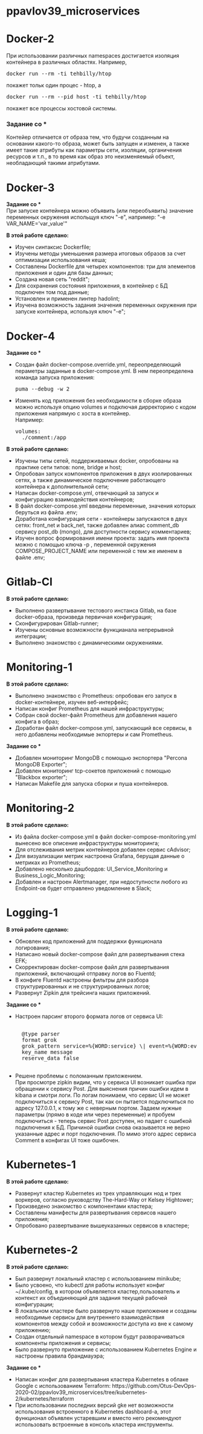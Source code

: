 # ppavlov39_microservices

<h1>Docker-2</h1>
При использовании различных namespaces достигается изоляция контейнера в различных областях. Например,<br>
<pre>docker run --rm -ti tehbilly/htop</pre>покажет тольк один процес - htop, а
<pre>docker run --rm --pid host -ti tehbilly/htop</pre>покажет все процессы хостовой системы.
<h3>Задание со * </h3>
Контейер отличается от образа тем, что будучи созданным на основании какого-то образа, может быть запущен и изменен, а также имеет такие атрибуты как параметры сети, изоляции, органичения ресурсов и т.п.,  в то время как образ это неизменяемый объект, необладающий такими атрибутами.

<h1>Docker-3</h1>
<b>Задание со *</b><br>
При запуске контейнера можно объявить (или переобъявить) значение переменных окружения испольщуя ключ "-e", например: "-e VAR_NAME='var_value'"
<p>
<b>В этой работе сделано:</b>
<ul>
  <li>Изучен синтаксис Dockerfile;</li>
  <li>Изучены методы уменьшения размера итоговых образов за счет оптимизации использования кеша;</li>
  <li>Составлены Dockerfile для четырех компонентов: три для элементов приложения и один для базы данных;</li>
  <li>Создана новая сеть "reddit";</li>
  <li>Для сохранения состояния приложения, в контейнер с БД подключен том под данные;</li>
  <li>Установлен и применен линтер hadolint;</li>
  <li>Изучена возможность задания значения переменных окружения при запуске контейнера, используя ключ "-e";</li>
</ul>

<h1>Docker-4</h1>
<b>Задание со *</b><br>
<ul>
<li>Создан файл docker-compose.override.yml, переопределяющий пераметры заданные в docker-compose.yml. В нем переопределена команда запуска приложения:
<pre>puma --debug -w 2</pre></li>
<li>Изменять код приложения без необходимости в сборке образа можно используя опцию volumes и подключая дирректорию с кодом приложения напрямую с хоста в контейнер.<br>
Например:
<pre>
volumes:
  ./comment:/app
</pre></li>
</ul>
<p>
<b>В этой работе сделано:</b>
<ul>
  <li>Изучены типы сетей, поддерживаемых docker, опробованы на практике сети типов: none, bridge и host;</li>
  <li>Опробован запуск компонентов приложения в двух изолированных сетях, а также динамическое подключение работающего контейнера к дополнительной сети;</li>
  <li>Написан docker-compose.yml, отвечающий за запуск и конфигурацию взаимодействия контейнеров;</li>
  <li>В файл docker-compose.yml введены переменные, значения которых беруться из файла .env;</li>
  <li>Доработана конфигурация сети - контейнеры запускаются в двух сетях: front_net и back_net, также добавлен алиас comment_db сервису post_db (mongo), для доступности сервису комментариев;</li>
  <li>Изучен вопрос формирования имени проекта: задать имя проекта можно с помощью ключа -р , переменной окружения COMPOSE_PROJECT_NAME или переменной с тем же именем в файле .env;</li>
</ul>

<h1>Gitlab-CI</h1>
<b>В этой работе сделано:</b>
<ul>
  <li>Выполнено развертывание тестового инстанса Gitlab, на базе docker-образа, произведа первичная конфигурация;</li>
  <li>Сконфигурирован Gitlab-runner;</li>
  <li>Изучены основные возможности функцианала непрерывной интеграции;</li>
  <li>Выполнено знакомство с динамическими окружениями.</li>
</ul>

<h1>Monitoring-1</h1>
<b>В этой работе сделано:</b>
<ul>
  <li>Выполнено знакомство с Prometheus: опробован его запуск в docker-контейнере, изучен веб-интерфейс;</li>
  <li>Написан конфиг Prometheus для нашей инфраструктуры;</li>
  <li>Собран свой docker-файл Prometheus для добавления нашего конфига в образ;</li>
  <li>Доработан файл docker-compose.yml, запускающий все сервисы, в него добавлены необходимые экпортеры и сам Prometheus.</li>
</ul>
<b>Задание со *</b><br>
<ul>
  <li>Добавлен мониторинг MongoDB с помощью экспортера "Percona MongoDB Exporter";</li>
  <li>Добавлен мониторинг tcp-сокетов приложений с помощью "Blackbox exporter";</li>
  <li>Написан Makefile для запуска сборки и пуша контейнеров.</li>
</ul>

<h1>Monitoring-2</h1>
<b>В этой работе сделано:</b>
<ul>
  <li>Из файла docker-compose.yml в файл docker-compose-monitoring.yml вынесено все описение инфраструктуры мониторинга;</li>
  <li>Для отслеживания метрик контейнеров добавлен сервис cAdvisor;</li>
  <li>Для визуализации метрик настроена Grafana, берущая данные о метриках из Prometheus;</li>
  <li>Добавлено несколько дашбордов: UI_Service_Monitoring и Business_Logic_Monitoring;</li>
  <li>Добавлен и настроен Alertmanager, при недоступности любого из Endpoint-ов будет отправлено уведомление в Slack;</li>
</ul>

<h1>Logging-1</h1>
<b>В этой работе сделано:</b>
<ul>
  <li>Обновлен код приложений для поддержки функционала логирования;</li>
  <li>Написано новый docker-compose файл для развертывания стека EFK;</li>
  <li>Скорректирован docker-compose файл для развертывания приложений, включающий отправку логов во Fluentd;</li>
  <li>В конфиге Fluentd настроены фильтры для разбора структурированных и не структурированных логов;</li>
  <li>Развернут Zipkin для трейсинга наших приложений.</li>
</ul>
<b>Задание со *</b><br>
<ul>
  <li>Настроен парсинг второго формата логов от сервиса UI:
<pre><filter service.ui>
  @type parser
  format grok
  grok_pattern service=%{WORD:service} \| event=%{WORD:event} \| path=%{URIPATHPARAM:path} \| request_id=%{GREEDYDATA:request_id} \| remote_addr=%{IP:remote_addr} \| method= %{WORD:method} \| response_status=%{NUMBER:response_status}
  key_name message
  reserve_data false
</filter>
</pre></li>
<li>Решене проблемы с поломанным приложением.<br>При просмотре zipkin видим, что у сервиса UI возникает ошибка при обращении к сервису Post. Для выяснения причин ошибки идем в kibana и смотри логи. По логам понимаем, что сервис UI не может подключиться к сервису Post, так как он пытается подключиться по адресу 127.0.0.1, к тому же с неверным портом. Задаем нужные параметры (прямо в коде или через переменные) и пробуем подключиться - теперь сервис Post доступен, но падает с ошибкой подключения к БД. Причиной ошибки снова оказывается не верно указанные адрес и порт подключения. По мимо этого адрес сервиса Comment в конфигах UI тоже ошибочен. </li>
</ul>

<h1>Kubernetes-1</h1>
<b>В этой работе сделано:</b>
<ul>
  <li>Развернут кластер Kubernetes из трех управляющих нод и трех воркеров, согласно руководству The-Hard-Way от Kelsey Hightower;</li>
  <li>Произведено знакомство с компонентами кластера;</li>
  <li>Составлены манифесты для развертывания сервисов нашего приложения;</li>
  <li>Опробовано развертывание вышеуказанных сервисов в кластере;</li>
</ul>

<h1>Kubernetes-2</h1>
<b>В этой работе сделано:</b>
<ul>
  <li>Был развернут локальный кластер с использованием minikube;</li>
  <li>Было усвоено, что kubectl для работы использует конфиг ~/.kube/config, в котором объявляется кластер,пользователь и контекст их объединяющий для задания текущей рабочей конфигурации;</li>
  <li>В локальном кластере было развернуто наше приложение и созданы необходимые сервисы для внутреннего взаимодействия компонентов между собой и возможности доступа из вне к самому приложению;</li>
  <li>Создан отдельный namespace в котором будут разворачиваться компоненты приложения и сервисы;</li>
  <li>Было развернуто приложение с использованием Kubernetes Engine и настроены правила брандмауэра;</li>
</ul>
<b>Задание со *</b><br>
<ul>
<li>Написан конфиг для развертывания кластера Kubernetes в облаке Google с использованием Terraform: https://github.com/Otus-DevOps-2020-02/ppavlov39_microservices/tree/kubernetes-2/kubernetes/terraform </li>
<li>При использовании последних версий gke нет возможности использования встроенного в Kubernetes dashboard-a, этот функционал объявлен устаревшим и вместо него рекомендуют использовать встроенные в консоль кластера инструменты.</li>
</ul>
